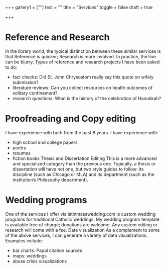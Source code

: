 +++
gallery1 = [""]
text = ""
title = "Services"
toggle = false
draft = true 

+++

# Reference and Research
In the library world, the typical distinction between these similar services is that Reference is quicker; Research is more involved. 
In practice, the line can be blurry. 
Types of reference and research projects I have been asked to do: 
* fact checks: Did St. John Chrysostom really say this quote on wifely submission?  
* literature reviews: Can you collect resources on health outcomes of solitary confinement? 
* research questions: What is the history of the celebration of Hanukkah? 

# Proofreading and Copy editing
I have experience with both from the past 8 years. 
I have experience with: 
* high school and college papers
* poetry
* resumes
* fiction books
Thesis and Dissertation Editing
This is a more advanced and specialized category than the previous one. Typically, a thesis or dissertation will have not one, but two style guides to follow: its discipline (such as Chicago or MLA) and its department (such as the institution’s Philosophy department). 

# Wedding programs
One of the services I offer via latinmasswedding.com is custom wedding programs for traditional Catholic weddings. 
My wedding program template is available free of charge; donations are welcome. Any custom editing or research will come with a fee. 
Data visualization
As a complement to some of the above services, I can generate a variety of data visualizations. 
Examples include: 
* bar charts: Papal citation sources 
* maps: weddings 
* abuse crisis visualizations 
